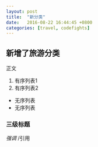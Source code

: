 ```yaml
---
layout: post
title:  "新分类"
date:   2016-08-22 16:44:45 +0800
categories: [travel, codefights]
---
```


## 新增了旅游分类
正文
1. 有序列表1
2. 有序列表2

- 无序列表
- 无序列表

### 三级标题

*强调*
/引用

